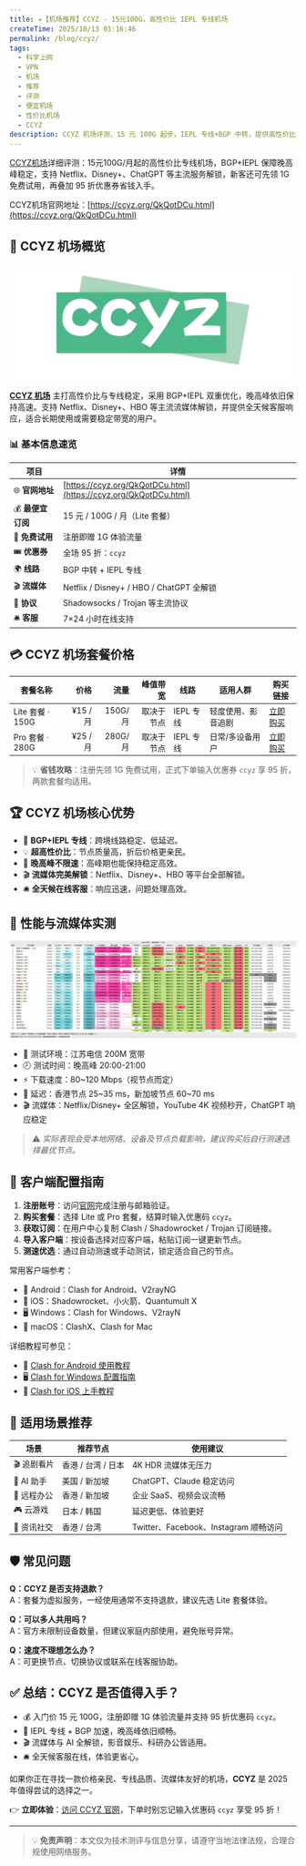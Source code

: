 ```yaml
---
title: ✈️【机场推荐】CCYZ - 15元100G，高性价比 IEPL 专线机场
createTime: 2025/10/13 01:16:46
permalink: /blog/ccyz/
tags:
  - 科学上网
  - VPN
  - 机场
  - 推荐
  - 评测
  - 便宜机场
  - 性价比机场
  - CCYZ
description: CCYZ 机场评测，15 元 100G 起步，IEPL 专线+BGP 中转，提供高性价比、晚高峰不限速、流媒体全解锁的稳定翻墙体验，并附优惠券与套餐解析。
---
```


[CCYZ机场](https://ccyz.org/QkQotDCu.html)详细评测：15元100G/月起的高性价比专线机场，BGP+IEPL 保障晚高峰稳定，支持 Netflix、Disney+、ChatGPT 等主流服务解锁，新客还可先领 1G 免费试用，再叠加 95 折优惠券省钱入手。

CCYZ机场官网地址：[https://ccyz.org/QkQotDCu.html](https://ccyz.org/QkQotDCu.html)

<!-- more -->

## 🎯 CCYZ 机场概览

![ccyz机场logo](images/机场推荐ccyz/image-1.png)

**[CCYZ 机场](https://ccyz.org/QkQotDCu.html)** 主打高性价比与专线稳定，采用 BGP+IEPL 双重优化，晚高峰依旧保持高速。支持 Netflix、Disney+、HBO 等主流流媒体解锁，并提供全天候客服响应，适合长期使用或需要稳定带宽的用户。

### 📊 基本信息速览

| 项目 | 详情 |
|------|------|
| 🌐 **官网地址** | [https://ccyz.org/QkQotDCu.html](https://ccyz.org/QkQotDCu.html) |
| 💰 **最便宜订阅** | 15 元 / 100G / 月（Lite 套餐） |
| 🎁 **免费试用** | 注册即赠 1G 体验流量 |
| 🎟️ **优惠券** | 全场 95 折：`ccyz` |
| 🌍 **线路** | BGP 中转 + IEPL 专线 |
| 🎬 **流媒体** | Netflix / Disney+ / HBO / ChatGPT 全解锁 |
| 📱 **协议** | Shadowsocks / Trojan 等主流协议 |
| 🛎️ **客服** | 7×24 小时在线支持 |

## 💳 CCYZ 机场套餐价格

| 套餐名称 | 价格 | 流量 | 峰值带宽 | 线路 | 适用人群 | 购买链接 |
|----------|-----:|-----:|---------:|------|----------|----------|
| Lite 套餐 · 150G | ¥15 / 月 | 150G/月 | 取决于节点 | IEPL 专线 | 轻度使用、影音追剧 | [立即购买](https://ccyz.org/QkQotDCu.html) |
| Pro 套餐 · 280G | ¥25 / 月 | 280G/月 | 取决于节点 | IEPL 专线 | 日常/多设备用户 | [立即购买](https://ccyz.org/QkQotDCu.html) |

> 💡 **省钱攻略**：注册先领 1G 免费试用，正式下单输入优惠券 `ccyz` 享 95 折，两款套餐均适用。

## 🏆 CCYZ 机场核心优势

- 🔗 **BGP+IEPL 专线**：跨境线路稳定、低延迟。
- 💡 **超高性价比**：节点质量高，折后价格更亲民。
- 🚀 **晚高峰不限速**：高峰期也能保持稳定高效。
- 🎬 **流媒体完美解锁**：Netflix、Disney+、HBO 等平台全部解锁。
- 🛎️ **全天候在线客服**：响应迅速，问题处理高效。

## 🔬 性能与流媒体实测

![ccyz机场测速截图](images/机场推荐ccyz/image.png)

- 📍 测试环境：江苏电信 200M 宽带  
- 🕗 测试时间：晚高峰 20:00-21:00  
- ⚡ 下载速度：80~120 Mbps（视节点而定）  
- 🏃 延迟：香港节点 25~35 ms，新加坡节点 60~70 ms  
- 🎬 流媒体：Netflix/Disney+ 全区解锁，YouTube 4K 视频秒开，ChatGPT 响应稳定  

> ⚠️ *实际表现会受本地网络、设备及节点负载影响，建议购买后自行测速选择最优节点。*

## 📱 客户端配置指南

1. **注册账号**：访问[官网](https://ccyz.org/QkQotDCu.html)完成注册与邮箱验证。  
2. **购买套餐**：选择 Lite 或 Pro 套餐，结算时输入优惠码 `ccyz`。  
3. **获取订阅**：在用户中心复制 Clash / Shadowrocket / Trojan 订阅链接。  
4. **导入客户端**：按设备选择对应客户端，粘贴订阅一键更新节点。  
5. **测速优选**：通过自动测速或手动测试，锁定适合自己的节点。  

常用客户端参考：

- 📱 Android：Clash for Android、V2rayNG  
- 🍎 iOS：Shadowrocket、小火箭、Quantumult X  
- 🖥️ Windows：Clash for Windows、V2rayN  
- 🍎 macOS：ClashX、Clash for Mac  

详细教程可参见：

- 📱 [Clash for Android 使用教程](https://www.ermao.net/article/eh8f4n86/)  
- 🖥 [Clash for Windows 配置指南](https://www.ermao.net/article/0gematwc/)  
- 🍎 [Clash for iOS 上手教程](https://www.ermao.net/article/z747kgjd/)

## 🎯 适用场景推荐

| 场景 | 推荐节点 | 使用建议 |
|------|----------|----------|
| 🎬 追剧看片 | 香港 / 台湾 / 日本 | 4K HDR 流媒体无压力 |
| 🤖 AI 助手 | 美国 / 新加坡 | ChatGPT、Claude 稳定访问 |
| 💼 远程办公 | 香港 / 新加坡 | 企业 SaaS、视频会议流畅 |
| 🎮 云游戏 | 日本 / 韩国 | 延迟更低、体验更好 |
| 📰 资讯社交 | 香港 / 台湾 | Twitter、Facebook、Instagram 顺畅访问 |

## 🛡️ 常见问题

**Q：CCYZ 是否支持退款？**  
A：套餐为虚拟服务，一经使用通常不支持退款，建议先选 Lite 套餐体验。

**Q：可以多人共用吗？**  
A：官方未限制设备数量，但建议家庭内部使用，避免账号异常。

**Q：速度不理想怎么办？**  
A：可更换节点、切换协议或联系在线客服协助。

## ✅ 总结：CCYZ 是否值得入手？

- 💰 入门价 15 元 100G，注册即赠 1G 体验流量并支持 95 折优惠码 `ccyz`。
- 🚀 IEPL 专线 + BGP 加速，晚高峰依旧顺畅。
- 🎬 流媒体与 AI 全解锁，影音娱乐、科研办公皆适用。
- 🛎️ 全天候客服在线，体验更省心。

如果你正在寻找一款价格亲民、专线品质、流媒体友好的机场，**CCYZ** 是 2025 年值得尝试的选择之一。

👉 **立即体验**：[访问 CCYZ 官网](https://ccyz.org/QkQotDCu.html)，下单时别忘记输入优惠码 `ccyz` 享受 95 折！

---

> 💡 **免责声明**：本文仅为技术测评与信息分享，请遵守当地法律法规，合理合规使用网络服务。
